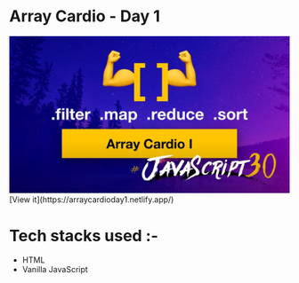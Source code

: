 # Array Cardio - Day 1
<img src="https://raw.githubusercontent.com/Sapna2001/JavaSript30/master/Array%20Cardio%20-%20Day%201/img.jpg">
[View it](https://arraycardioday1.netlify.app/) 

# Tech stacks used :-
- HTML
- Vanilla JavaScript
